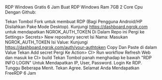RDP Windows Gratis 6 Jam
Buat RDP Windows Ram 7GB 2 Core Cpu Dengan Github:

Tekan Tombol Fork untuk membuat RDP (Bagi Pengguna Android/HP Disilahkan Pake Mode Desktop).
Kunjungi https://dashboard.ngrok.com untuk mendapatkan NGROK_AUTH_TOKEN
Di Dalam Repo ini Pergi ke Settings> Secrets> New repository secret
Isi Nama: Masukan NGROK_AUTH_TOKEN
Isi Value: Kunjungi https://dashboard.ngrok.com/auth/your-authtoken Copy Dan Paste di dalam Value
Tekan Add secret
Pergi Ke Action> CI> Run workflow
Refresh Web dan masuk ke CI> build
Tekan Tombol panah menghadap ke bawah "RDP INFO LOGIN" Untuk Mendapatkan IP, User, Password.
Login Ke RDP.
Tunggu Beberapa Menit.
Tekan Agree.
Selamat Anda Mendapatkan FreeRDP 6 Jam
